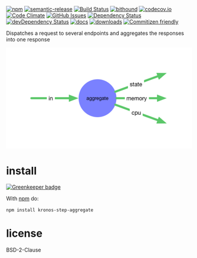 [![npm](https://img.shields.io/npm/v/kronos-step-aggregate.svg)](https://www.npmjs.com/package/kronos-step-aggregate)
[![semantic-release](https://img.shields.io/badge/%20%20%F0%9F%93%A6%F0%9F%9A%80-semantic--release-e10079.svg)](https://github.com/Kronos-Integration/kronos-step-aggregate)
[![Build Status](https://secure.travis-ci.org/Kronos-Integration/kronos-step-aggregate.png)](http://travis-ci.org/Kronos-Integration/kronos-step-aggregate)
[![bithound](https://www.bithound.io/github/Kronos-Integration/kronos-step-aggregate/badges/score.svg)](https://www.bithound.io/github/Kronos-Integration/kronos-step-aggregate)
[![codecov.io](http://codecov.io/github/Kronos-Integration/kronos-step-aggregate/coverage.svg?branch=master)](http://codecov.io/github/Kronos-Integration/kronos-step-aggregate?branch=master)
[![Code Climate](https://codeclimate.com/github/Kronos-Integration/kronos-step-aggregate/badges/gpa.svg)](https://codeclimate.com/github/Kronos-Integration/kronos-step-aggregate)
[![GitHub Issues](https://img.shields.io/github/issues/Kronos-Integration/kronos-step-aggregate.svg?style=flat-square)](https://github.com/Kronos-Integration/kronos-step-aggregate/issues)
[![Dependency Status](https://david-dm.org/Kronos-Integration/kronos-step-aggregate.svg)](https://david-dm.org/Kronos-Integration/kronos-step-aggregate)
[![devDependency Status](https://david-dm.org/Kronos-Integration/kronos-step-aggregate/dev-status.svg)](https://david-dm.org/Kronos-Integration/kronos-step-aggregate#info=devDependencies)
[![docs](http://inch-ci.org/github/Kronos-Integration/kronos-step-aggregate.svg?branch=master)](http://inch-ci.org/github/Kronos-Integration/kronos-step-aggregate)
[![downloads](http://img.shields.io/npm/dm/kronos-step-aggregate.svg?style=flat-square)](https://npmjs.org/package/kronos-step-aggregate)
[![Commitizen friendly](https://img.shields.io/badge/commitizen-friendly-brightgreen.svg)](http://commitizen.github.io/cz-cli/)


Dispatches a request to several endpoints and aggregates the responses into one response

![data flow](doc/overview.png)

install
=======

[![Greenkeeper badge](https://badges.greenkeeper.io/Kronos-Integration/kronos-step-aggregate.svg)](https://greenkeeper.io/)

With [npm](http://npmjs.org) do:

```shell
npm install kronos-step-aggregate
```

license
=======

BSD-2-Clause
